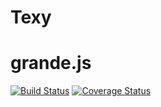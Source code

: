# Texy

grande.js
=========
[![Build Status](https://travis-ci.org/viknash/grande.js.png)](https://travis-ci.org/viknash/grande.js)
[![Coverage Status](https://coveralls.io/repos/viknash/grande.js/badge.svg)](https://coveralls.io/r/viknash/grande.js)